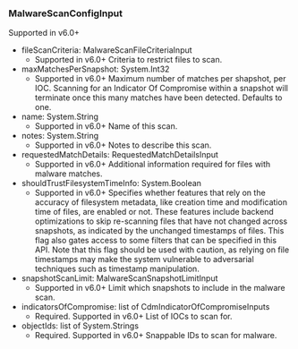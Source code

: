 ### MalwareScanConfigInput
Supported in v6.0+

- fileScanCriteria: MalwareScanFileCriteriaInput
  - Supported in v6.0+
      Criteria to restrict files to scan.
- maxMatchesPerSnapshot: System.Int32
  - Supported in v6.0+
      Maximum number of matches per shapshot, per IOC.  Scanning for an Indicator Of Compromise within a snapshot will terminate once this many matches have been detected. Defaults to one.
- name: System.String
  - Supported in v6.0+
      Name of this scan.
- notes: System.String
  - Supported in v6.0+
      Notes to describe this scan.
- requestedMatchDetails: RequestedMatchDetailsInput
  - Supported in v6.0+
      Additional information required for files with malware matches.
- shouldTrustFilesystemTimeInfo: System.Boolean
  - Supported in v6.0+
      Specifies whether features that rely on the accuracy of filesystem metadata, like creation time and modification time of files, are enabled or not. These features include backend optimizations to skip re-scanning files that have not changed across snapshots, as indicated by the unchanged timestamps of files. This flag also gates access to some filters that can be specified in this API. Note that this flag should be used with caution, as relying on file timestamps may make the system vulnerable to adversarial techniques such as timestamp manipulation.
- snapshotScanLimit: MalwareScanSnapshotLimitInput
  - Supported in v6.0+
      Limit which snapshots to include in the malware scan.
- indicatorsOfCompromise: list of CdmIndicatorOfCompromiseInputs
  - Required. Supported in v6.0+
      List of IOCs to scan for.
- objectIds: list of System.Strings
  - Required. Supported in v6.0+
      Snappable IDs to scan for malware.
